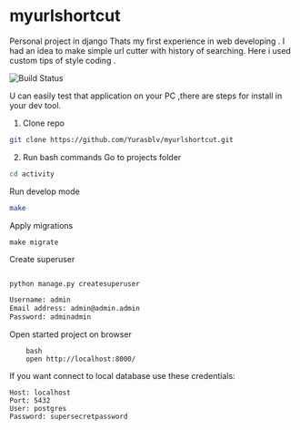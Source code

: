 # myurlshortcut
Personal project in django
Thats my first experience in web developing . I had an idea to make simple url cutter with history of searching.
Here i used custom tips of style coding .

![Build Status ](https://github.com/Yurasblv/myurlshortcut/actions/workflows/main.yml/badge.svg?branch=master)

U can easily test that application on your PC ,there are steps for install in your dev tool.

1. Clone repo 
``` bash
git clone https://github.com/Yurasblv/myurlshortcut.git
   ```
2. Run bash commands
Go to projects folder
```bash 
cd activity
```
Run develop mode
```bash 
make
```
Apply migrations
```
make migrate
```
Create superuser
```bash make bash

python manage.py createsuperuser

Username: admin
Email address: admin@admin.admin
Password: adminadmin
```
Open started project on browser
``` 
    bash 
    open http://localhost:8000/
```
If you want connect to local database use these credentials:
```
Host: localhost
Port: 5432
User: postgres
Password: supersecretpassword
```

